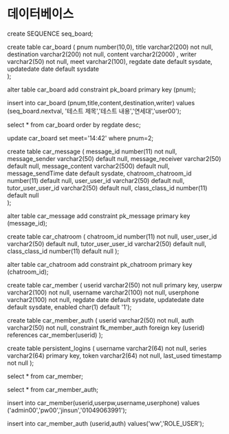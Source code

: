# 데이터베이스 

create SEQUENCE seq_board;

create table car_board (
    pnum number(10,0),
    title varchar2(200) not null,
    destination varchar2(200) not null,
    content varchar2(2000) ,
    writer varchar2(50) not null,
    meet varchar2(100),
    regdate date default sysdate,
    updatedate date default sysdate  
);

alter table car_board add constraint pk_board primary key (pnum);

insert into car_board (pnum,title,content,destination,writer)
values (seq_board.nextval, '테스트 제목','테스트 내용','연세대','user00');

select * from car_board order by regdate desc;

update car_board set meet='14:42' where pnum=2;


create table car_message (
    message_id number(11) not null,
    message_sender varchar2(50) default null,
    message_receiver varchar2(50) default null,
    message_content varchar2(500) default null,
    message_sendTime date default sysdate,
    chatroom_chatroom_id number(11) default null,
    user_user_id varchar2(50) default null,
    tutor_user_user_id varchar2(50) default null,
    class_class_id number(11) default null    
);



alter table car_message add constraint pk_message
primary key (message_id);

create table car_chatroom (
    chatroom_id number(11) not null,
    user_user_id varchar2(50) default null,
    tutor_user_user_id varchar2(50) default null,
    class_class_id number(11) default null
);

alter table car_chatroom add constraint pk_chatroom
primary key (chatroom_id);


create table car_member (
      userid varchar2(50) not null primary key,
      userpw varchar2(100) not null,
      username varchar2(100) not null,
      userphone varchar2(100) not null,
      regdate date default sysdate, 
      updatedate date default sysdate,
      enabled char(1) default '1');

create table car_member_auth (
    userid varchar2(50) not null,
    auth varchar2(50) not null,
    constraint fk_member_auth foreign key (userid) references car_member(userid)
);

create table persistent_logins ( 
    username varchar2(64) not null,
    series varchar2(64) primary key,
    token varchar2(64) not null,
    last_used timestamp not null
);


select * from car_member;

select * from car_member_auth;

insert into car_member(userid,userpw,username,userphone) values ('admin00','pw00','jinsun','01049063991');

insert into car_member_auth (userid,auth) values('ww','ROLE_USER');

